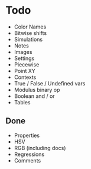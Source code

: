 # Todo

* Color Names
* Bitwise shifts
* Simulations
* Notes
* Images
* Settings
* Piecewise
* Point XY
* Contexts
* True / False / Undefined vars
* Modulus binary op
* Boolean and / or
* Tables

## Done
* Properties
* HSV
* RGB (including docs)
* Regressions
* Comments